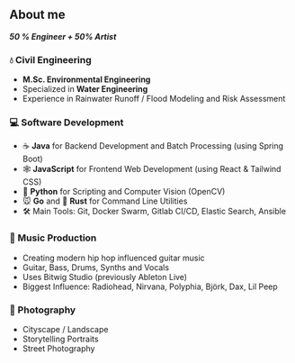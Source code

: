 ## About me

***50 % Engineer + 50% Artist***


### :droplet: Civil Engineering

- **M.Sc. Environmental Engineering**
- Specialized in **Water Engineering**
- Experience in Rainwater Runoff / Flood Modeling and Risk Assessment

### :computer: Software Development

- :coffee: **Java** for Backend Development and Batch Processing (using Spring Boot)
- :spider_web: **JavaScript** for Frontend Web Development (using React & Tailwind CSS)
- :snake: **Python** for Scripting and Computer Vision (OpenCV)
- :mouse: **Go** and :crab: **Rust** for Command Line Utilities
- :hammer_and_wrench: Main Tools: Git, Docker Swarm, Gitlab CI/CD, Elastic Search, Ansible

### :musical_note: Music Production

- Creating modern hip hop influenced guitar music
- Guitar, Bass, Drums, Synths and Vocals
- Uses Bitwig Studio (previously Ableton Live)
- Biggest Influence: Radiohead, Nirvana, Polyphia, Björk, Dax, Lil Peep

### :camera_flash: Photography

- Cityscape / Landscape
- Storytelling Portraits
- Street Photography
